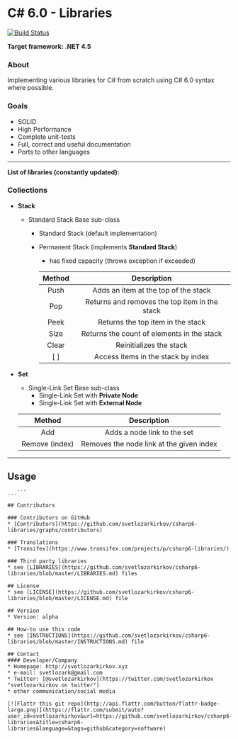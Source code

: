 C# 6.0 - Libraries
======

[![Build Status](https://travis-ci.org/svetlozarkirkov/csharp6-libraries.svg?branch=master)](https://travis-ci.org/svetlozarkirkov/csharp6-libraries)

**Target framework: .NET 4.5**


### **About**
Implementing various libraries for C# from scratch using C# 6.0 syntax where possible.


### **Goals**
- SOLID
- High Performance
- Complete unit-tests
- Full, correct and useful documentation
- Ports to other languages

----------
**List of libraries (constantly updated):**

### **Collections** ###

- **Stack**
    - Standard Stack Base sub-class
        - Standard Stack (default implementation)
        - Permanent Stack (implements **Standard Stack**)
        	- has fixed capacity (throws exception if exceeded) 
        
            | Method | Description |
            |:--------:|:-------------:|
            | Push | Adds an item at the top of the stack |
            | Pop | Returns and removes the top item in the stack |
            | Peek | Returns the top item in the stack |
            | Size | Returns the count of elements in the stack |
            | Clear | Reinitializes the stack |
            | [ ] | Access items in the stack by index |


- **Set**
    - Single-Link Set Base sub-class
        - Single-Link Set with **Private Node**
        - Single-Link Set with **External Node**
        
	| Method | Description |
	|:--------:|:-------------:|
	| Add | Adds a node link to the set |
	| Remove (index) | Removes the node link at the given index |


----------

<!--## Download
* [Version 0.2](https://github.com/svetlozarkirkov/csharp6-libraries/archive/master.zip)
* Other Versions-->

## Usage
```$ git clone https://github.com/svetlozarkirkov/csharp6-libraries.git
...```

## Contributors

### Contributors on GitHub
* [Contributors](https://github.com/svetlozarkirkov/csharp6-libraries/graphs/contributors)

### Translations
* [Transifex](https://www.transifex.com/projects/p/csharp6-libraries/)

### Third party libraries
* see [LIBRARIES](https://github.com/svetlozarkirkov/csharp6-libraries/blob/master/LIBRARIES.md) files

## License 
* see [LICENSE](https://github.com/svetlozarkirkov/csharp6-libraries/blob/master/LICENSE.md) file

## Version 
* Version: alpha

## How-to use this code
* see [INSTRUCTIONS](https://github.com/svetlozarkirkov/csharp6-libraries/blob/master/INSTRUCTIONS.md) file

## Contact
#### Developer/Company
* Homepage: http://svetlozarkirkov.xyz
* e-mail: svetlozark@gmail.com
* Twitter: [@svetlozarkirkov](https://twitter.com/svetlozarkirkov "svetlozarkirkov on twitter")
* other communication/social media

[![Flattr this git repo](http://api.flattr.com/button/flattr-badge-large.png)](https://flattr.com/submit/auto?user_id=svetlozarkirkov&url=https://github.com/svetlozarkirkov/csharp6-libraries&title=csharp6-libraries&language=&tags=github&category=software)
